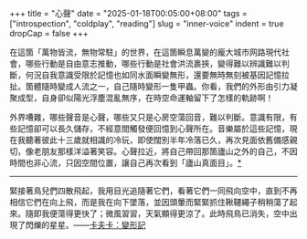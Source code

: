 +++
title = "心聲"
date = "2025-01-18T00:05:00+08:00"
tags = ["introspection", "coldplay", "reading"]
slug = "inner-voice"
indent = true
dropCap = false
+++

在這箇「萬物皆流，無物常駐」的世界，在這箇瞬息萬變的龐大城市网路現代社會，哪些行動是自由意志推動，哪些行動是社會洪流裹挾，變得難以辨識難以判斷，何況自我意識受限於記憶也如同水面瞬變無形，還要無時無刻被基因記憶拉扯。箇體隨時變成人流之一，自己隨時變形一隻甲蟲。你看，我們的外形由引力凝聚成型，自身卻似陽光浮塵混亂無序，在時空命運軸留下了怎樣的軌跡啊！

外界嘈雜，哪些聲音是心聲，哪些又只是心房空蕩回音，難以判斷。意識有限，有些記憶卻可以長久儲存，不經意間觸發便回憶到心聲所在。音樂屬於這些記憶，現在我聽著彼此十三歲就相識的冷玩，即使闊別半年冷落已久，再次見面依舊備感親切，像老朋友那樣洋溢著笑容。心聲拉近，將自己帶回那箇廬山之外的自己，不因時間也非心流，只因空間位置，讓自己再次看到「廬山真面目」。[*](https://reuixiy.notion.site/17ec9131ed4f80b4ab02e99acf5c597d)

---

緊接著鳥兒們四散飛起，我用目光追隨著它們，看著它們一同飛向空中，直到不再相信它們在向上飛，而是我在向下墜落，並因頭暈而緊緊抓住鞦韆繩子稍稍蕩了起來。隨即我便蕩得更快了；微風習習，天氣顯得更涼了。此時飛鳥已消失，空中出現了閃爍的星星。——[卡夫卡：變形記](https://reuixiy.notion.site/93224bd052354a9fbd50abd8bbfbad00)